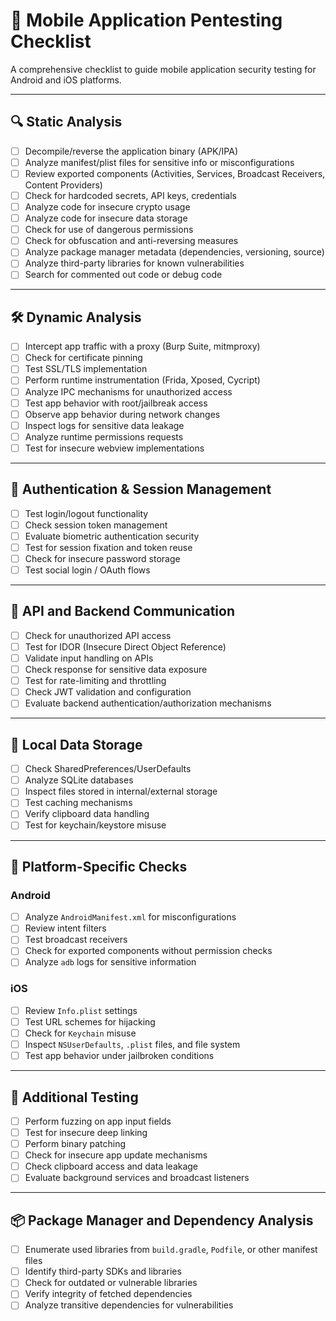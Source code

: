 
# 📱 Mobile Application Pentesting Checklist

A comprehensive checklist to guide mobile application security testing for Android and iOS platforms.

---

## 🔍 Static Analysis

- [ ] Decompile/reverse the application binary (APK/IPA)
- [ ] Analyze manifest/plist files for sensitive info or misconfigurations
- [ ] Review exported components (Activities, Services, Broadcast Receivers, Content Providers)
- [ ] Check for hardcoded secrets, API keys, credentials
- [ ] Analyze code for insecure crypto usage
- [ ] Analyze code for insecure data storage
- [ ] Check for use of dangerous permissions
- [ ] Check for obfuscation and anti-reversing measures
- [ ] Analyze package manager metadata (dependencies, versioning, source)
- [ ] Analyze third-party libraries for known vulnerabilities
- [ ] Search for commented out code or debug code

---

## 🛠️ Dynamic Analysis

- [ ] Intercept app traffic with a proxy (Burp Suite, mitmproxy)
- [ ] Check for certificate pinning
- [ ] Test SSL/TLS implementation
- [ ] Perform runtime instrumentation (Frida, Xposed, Cycript)
- [ ] Analyze IPC mechanisms for unauthorized access
- [ ] Test app behavior with root/jailbreak access
- [ ] Observe app behavior during network changes
- [ ] Inspect logs for sensitive data leakage
- [ ] Analyze runtime permissions requests
- [ ] Test for insecure webview implementations

---

## 🔐 Authentication & Session Management

- [ ] Test login/logout functionality
- [ ] Check session token management
- [ ] Evaluate biometric authentication security
- [ ] Test for session fixation and token reuse
- [ ] Check for insecure password storage
- [ ] Test social login / OAuth flows

---

## 📡 API and Backend Communication

- [ ] Check for unauthorized API access
- [ ] Test for IDOR (Insecure Direct Object Reference)
- [ ] Validate input handling on APIs
- [ ] Check response for sensitive data exposure
- [ ] Test for rate-limiting and throttling
- [ ] Check JWT validation and configuration
- [ ] Evaluate backend authentication/authorization mechanisms

---

## 💾 Local Data Storage

- [ ] Check SharedPreferences/UserDefaults
- [ ] Analyze SQLite databases
- [ ] Inspect files stored in internal/external storage
- [ ] Test caching mechanisms
- [ ] Verify clipboard data handling
- [ ] Test for keychain/keystore misuse

---

## 📲 Platform-Specific Checks

### Android
- [ ] Analyze `AndroidManifest.xml` for misconfigurations
- [ ] Review intent filters
- [ ] Test broadcast receivers
- [ ] Check for exported components without permission checks
- [ ] Analyze `adb` logs for sensitive information

### iOS
- [ ] Review `Info.plist` settings
- [ ] Test URL schemes for hijacking
- [ ] Check for `Keychain` misuse
- [ ] Inspect `NSUserDefaults`, `.plist` files, and file system
- [ ] Test app behavior under jailbroken conditions

---

## 🧪 Additional Testing

- [ ] Perform fuzzing on app input fields
- [ ] Test for insecure deep linking
- [ ] Perform binary patching
- [ ] Check for insecure app update mechanisms
- [ ] Check clipboard access and data leakage
- [ ] Evaluate background services and broadcast listeners

---

## 📦 Package Manager and Dependency Analysis

- [ ] Enumerate used libraries from `build.gradle`, `Podfile`, or other manifest files
- [ ] Identify third-party SDKs and libraries
- [ ] Check for outdated or vulnerable libraries
- [ ] Verify integrity of fetched dependencies
- [ ] Analyze transitive dependencies for vulnerabilities
